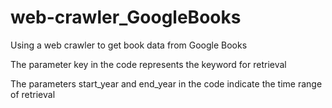 # web-crawler_GoogleBooks
Using a web crawler to get book data from Google Books

The parameter key in the code represents the keyword for retrieval

The parameters start_year and end_year in the code indicate the time range of retrieval

